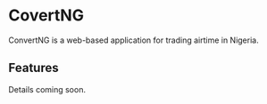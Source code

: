 # CovertNG

ConvertNG is a web-based application for trading airtime in Nigeria.

## Features
Details coming soon.

